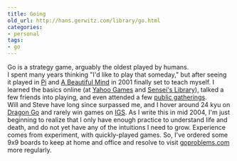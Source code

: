 ```yaml
---
title: Going
old_url: http://hans.gerwitz.com/library/go.html
categories:
- personal
tags:
- go
---
```


Go is a strategy game, arguably the oldest played by humans.  
I spent many years thinking "I'd like to play that someday," but after seeing it played in [Pi][1] and [A Beautiful Mind][2] in 2001 finally set to teach myself.  I learned the basics online (at [Yahoo Games][3] and [Sensei's Library][4]), talked a few friends into playing, and even attended a few [public gatherings][5].  
Will and Steve have long since surpassed me, and I hover around 24 kyu on [Dragon Go][6] and rarely win games on [IGS][7].  As I write this in mid 2004, I'm just beginning to realize that I only have enough practice to understand life and death, and do not yet have any of the intuitions I need to grow.  Experience comes from experiment, with quickly-played games.  So, I've ordered some 9x9 boards to keep at home and office and resolve to visit [goproblems.com][8] more regularly.

   [1]: http://imdb.com/title/tt0138704/
   [2]: http://imdb.com/title/tt0268978/
   [3]: http://games.yahoo.com/games/helphub.html?page=go
   [4]: http://senseis.xmp.net/?BeginnerStudySection
   [5]: http://www.net-soup.com/go.html
   [6]: http://www.dragongoserver.net/userinfo.php?uid=1952
   [7]: http://www.pandanet.co.jp/English/
   [8]: http://goproblems.com/
